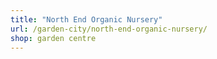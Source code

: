 ```yaml
---
title: "North End Organic Nursery"
url: /garden-city/north-end-organic-nursery/
shop: garden centre
---
```

